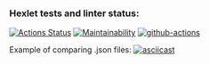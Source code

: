 ### Hexlet tests and linter status:
[![Actions Status](https://github.com/HardDuck69/python-project-50/workflows/hexlet-check/badge.svg)](https://github.com/HardDuck69/python-project-50/actions)
[![Maintainability](https://api.codeclimate.com/v1/badges/1c6c7e5e679dc174040d/maintainability)](https://codeclimate.com/github/HardDuck69/python-project-50/maintainability)
[![github-actions](https://github.com/HardDuck69/python-project-50/actions/workflows/github-actions.yml/badge.svg)](https://github.com/HardDuck69/python-project-50/actions/workflows/github-actions.yml)


Example of comparing .json files:
[![asciicast](https://asciinema.org/a/l98qgZGwXBTSXo1nNZzxC8PkM.svg)](https://asciinema.org/a/l98qgZGwXBTSXo1nNZzxC8PkM)
